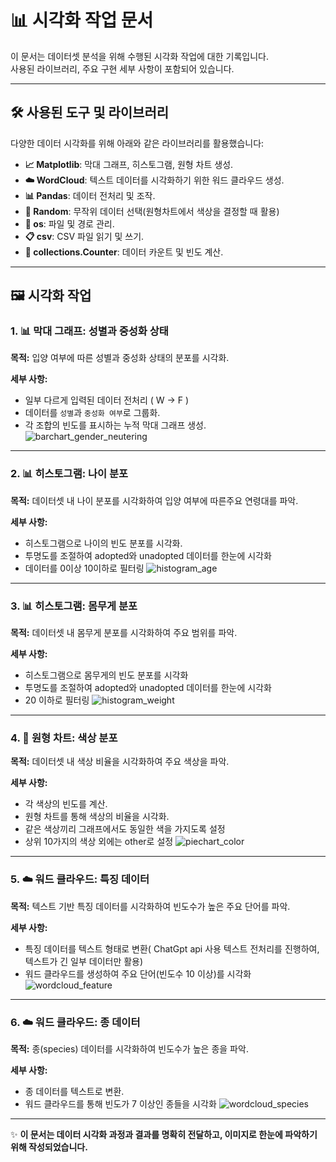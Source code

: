 # 📊 시각화 작업 문서

이 문서는 데이터셋 분석을 위해 수행된 시각화 작업에 대한 기록입니다.  
사용된 라이브러리, 주요 구현 세부 사항이 포함되어 있습니다.

---

## 🛠 사용된 도구 및 라이브러리

다양한 데이터 시각화를 위해 아래와 같은 라이브러리를 활용했습니다:

- **📈 Matplotlib**: 막대 그래프, 히스토그램, 원형 차트 생성.
- **☁️ WordCloud**: 텍스트 데이터를 시각화하기 위한 워드 클라우드 생성.
- **📊 Pandas**: 데이터 전처리 및 조작.
- **🎲 Random**: 무작위 데이터 선택(원형차트에서 색상을 결정할 때 활용)
- **📂 os**: 파일 및 경로 관리.
- **📋 csv**: CSV 파일 읽기 및 쓰기.
- **🔢 collections.Counter**: 데이터 카운트 및 빈도 계산.

---

## 🖼️ 시각화 작업

### 1. 📊 막대 그래프: 성별과 중성화 상태
**목적:** 입양 여부에 따른 성별과 중성화 상태의 분포를 시각화.

**세부 사항:**
- 일부 다르게 입력된 데이터 전처리 ( W -> F )
- 데이터를 `성별`과 `중성화 여부`로 그룹화.
- 각 조합의 빈도를 표시하는 누적 막대 그래프 생성.
![barchart_gender_neutering](https://github.com/user-attachments/assets/b3ee8bc8-b6d0-49cd-a9db-4872feeab2d5)



---

### 2. 📊 히스토그램: 나이 분포
**목적:** 데이터셋 내 나이 분포를 시각화하여 입양 여부에 따른주요 연령대를 파악.

**세부 사항:**
- 히스토그램으로 나이의 빈도 분포를 시각화.
- 투명도를 조절하여 adopted와 unadopted 데이터를 한눈에 시각화
- 데이터를 0이상 10이하로 필터링
![histogram_age](https://github.com/user-attachments/assets/310cc4ac-90fa-4d71-9478-b536e35a75e5)



---

### 3. 📊 히스토그램: 몸무게 분포
**목적:** 데이터셋 내 몸무게 분포를 시각화하여 주요 범위를 파악.

**세부 사항:**
- 히스토그램으로 몸무게의 빈도 분포를 시각화
- 투명도를 조절하여 adopted와 unadopted 데이터를 한눈에 시각화
- 20 이하로 필터링
![histogram_weight](https://github.com/user-attachments/assets/1085ce2d-e6b0-4090-aae4-14645ff24749)



---

### 4. 🍩 원형 차트: 색상 분포
**목적:** 데이터셋 내 색상 비율을 시각화하여 주요 색상을 파악.

**세부 사항:**
- 각 색상의 빈도를 계산.
- 원형 차트를 통해 색상의 비율을 시각화.
- 같은 색상끼리 그래프에서도 동일한 색을 가지도록 설정
- 상위 10가지의 색상 외에는 other로 설정
![piechart_color](https://github.com/user-attachments/assets/009e9a2f-99fc-4b46-9692-361ff0476afc)


---

### 5. ☁️ 워드 클라우드: 특징 데이터
**목적:** 텍스트 기반 특징 데이터를 시각화하여 빈도수가 높은 주요 단어를 파악.

**세부 사항:**
- 특징 데이터를 텍스트 형태로 변환( ChatGpt api 사용 텍스트 전처리를 진행하여, 텍스트가 긴 일부 데이터만 활용)
- 워드 클라우드를 생성하여 주요 단어(빈도수 10 이상)를 시각화
![wordcloud_feature](https://github.com/user-attachments/assets/e8b34aae-aeed-4f8a-aa2a-8e83533d15a1)

---

### 6. ☁️ 워드 클라우드: 종 데이터
**목적:** 종(species) 데이터를 시각화하여 빈도수가 높은 종을 파악.

**세부 사항:**
- 종 데이터를 텍스트로 변환.
- 워드 클라우드를 통해 빈도가 7 이상인 종들을 시각화
![wordcloud_species](https://github.com/user-attachments/assets/569023e8-8f4e-4bf4-819e-6605fe5a10d8)


---

✨ **이 문서는 데이터 시각화 과정과 결과를 명확히 전달하고, 이미지로 한눈에 파악하기 위해 작성되었습니다.**
